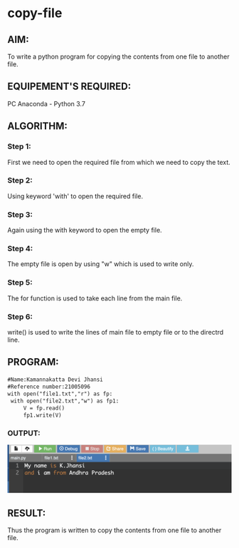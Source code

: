 # copy-file
## AIM:
To write a python program for copying the contents from one file to another file.
## EQUIPEMENT'S REQUIRED: 
PC
Anaconda - Python 3.7
## ALGORITHM: 
### Step 1:
First we need to open the required file from which we need to copy the text.
### Step 2: 
 Using keyword 'with' to open the required file.
### Step 3: 
Again using the with keyword to open the empty file.
### Step 4:  
The empty file is open by using "w" which is used to write only.

### Step 5: 
The for function is used to take each line from the main file.

### Step 6: 
write() is used to write the lines of main file to empty file or to the directrd line.
## PROGRAM:
```
#Name:Kamannakatta Devi Jhansi
#Reference number:21005096
with open("file1.txt","r") as fp: 
 with open("file2.txt","w") as fp1:
     V = fp.read()
     fp1.write(V)
```

### OUTPUT:
![output](copyfileoutput.png)


## RESULT:
Thus the program is written to copy the contents from one file to another file.